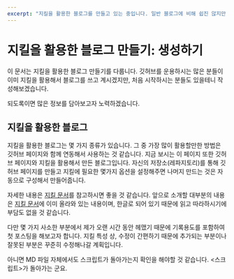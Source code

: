 ```yaml
---
excerpt: "지킬을 활용한 블로그를 만들고 있는 중입니다. 일반 블로그에 비해 쉽진 않지만 비교적 간단하고 재미있습니다."
---
```


# 지킬을 활용한 블로그 만들기: 생성하기

이 문서는 지킬을 활용한 블로그 만들기를 다룹니다.
깃허브를 운용하시는 많은 분들이 이미 지킬을 활용해서 블로그를 쓰고 계시겠지만, 처음 시작하시는 분들도 있을테니 작성해보겠습니다.

되도록이면 많은 정보를 담아보고자 노력하겠습니다.

## 지킬을 활용한 블로그

지킬을 활용한 블로그는 몇 가지 종류가 있습니다.
그 중 가장 많이 활용할만한 방법은 깃허브 페이지와 함께 연동해서 사용하는 것 같습니다.
지금 보시는 이 페이지 또한 깃허브 페이지와 지킬을 활용해서 만든 블로그입니다.
자신의 저장소(레파지토리)를 통해 깃허브 페이지를 만들고 지킬에 필요한 몇가지 옵션을 설정해주면 나머지 만드는 것은 자동으로 구성해서 만들어줍니다.

자세한 내용은 [지킬 문서](https://jekyllrb-ko.github.io/docs/home/)를 참고하시면 좋을 것 같습니다.
앞으로 소개할 대부분의 내용은 [지킬 문서](https://jekyllrb-ko.github.io/docs/home/)에 이미 올라와 있는 내용이며, 한글로 되어 있기 때문에 읽고 따라하시기에 부담도 없을 것 같습니다.

다만 몇 가지 사소한 부분에서 제가 오랜 시간 동안 헤맸기 때문에 기록용도를 포함하여 첫 포스팅을 해보고자 합니다.
지킬 특성 상, 수정이 간편하기 때문에 추가되는 부분이나 잘못된 부분은 꾸준히 수정해나갈 계획입니다.

아니면 MD 파일 자체에서도 스크립트가 돌아가는지 확인을 해야할 것 같습니다.
<스크립트>가 돌아가는 군요.